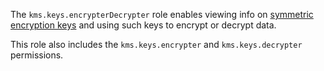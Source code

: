 The `kms.keys.encrypterDecrypter` role enables viewing info on [symmetric encryption keys](../../../kms/concepts/key.md) and using such keys to encrypt or decrypt data.

This role also includes the `kms.keys.encrypter` and `kms.keys.decrypter` permissions.
